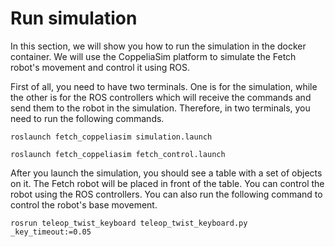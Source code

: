 # Run simulation
In this section, we will show you how to run the simulation in the docker container. We will use the CoppeliaSim platform to simulate the Fetch robot's movement and control it using ROS. 

First of all, you need to have two terminals. One is for the simulation, while the other is for the ROS controllers which will receive the commands and send them to the robot in the simulation. Therefore, in two terminals, you need to run the following commands.

```
roslaunch fetch_coppeliasim simulation.launch
```
```
roslaunch fetch_coppeliasim fetch_control.launch
```

After you launch the simulation, you should see a table with a set of objects on it. The Fetch robot will be placed in front of the table. You can control the robot using the ROS controllers. You can also run the following command to control the robot's base movement.

```
rosrun teleop_twist_keyboard teleop_twist_keyboard.py _key_timeout:=0.05
```
